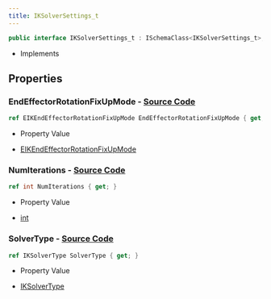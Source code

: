 ```yaml
---
title: IKSolverSettings_t
---
```


```csharp
public interface IKSolverSettings_t : ISchemaClass<IKSolverSettings_t>, ISchemaField, ISchemaClass, INativeHandle
```

- Implements

## Properties

### **EndEffectorRotationFixUpMode** - [Source Code](https://github.com/swiftly-solution/swiftlys2/blob/main/managed/src/SwiftlyS2.Generated/Schemas/Interfaces/IKSolverSettings_t.cs#L20)

```csharp
ref EIKEndEffectorRotationFixUpMode EndEffectorRotationFixUpMode { get; }
```

- Property Value

- [EIKEndEffectorRotationFixUpMode](/docs/api/shared/schemadefinitions/eikendeffectorrotationfixupmode)

### **NumIterations** - [Source Code](https://github.com/swiftly-solution/swiftlys2/blob/main/managed/src/SwiftlyS2.Generated/Schemas/Interfaces/IKSolverSettings_t.cs#L18)

```csharp
ref int NumIterations { get; }
```

- Property Value

- [int](https://learn.microsoft.com/dotnet/api/system.int32)

### **SolverType** - [Source Code](https://github.com/swiftly-solution/swiftlys2/blob/main/managed/src/SwiftlyS2.Generated/Schemas/Interfaces/IKSolverSettings_t.cs#L16)

```csharp
ref IKSolverType SolverType { get; }
```

- Property Value

- [IKSolverType](/docs/api/shared/schemadefinitions/iksolvertype)

